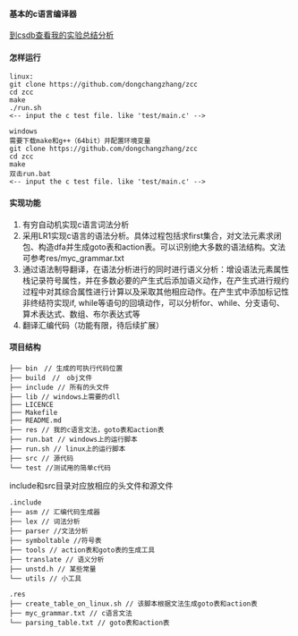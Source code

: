 #### 基本的c语言编译器

[到csdb查看我的实验总结分析](http://blog.csdn.net/dongchangzhang/article/details/72717222)

#### 怎样运行
``` shell
linux:
git clone https://github.com/dongchangzhang/zcc
cd zcc
make
./run.sh
<-- input the c test file. like 'test/main.c' -->
```

``` shell
windows
需要下载make和g++（64bit）并配置环境变量
git clone https://github.com/dongchangzhang/zcc
cd zcc
make
双击run.bat
<-- input the c test file. like 'test/main.c' -->
```
#### 实现功能
1. 有穷自动机实现c语言词法分析
2. 采用LR1实现c语言的语法分析。具体过程包括求first集合，对文法元素求闭包、构造dfa并生成goto表和action表。可以识别绝大多数的语法结构。文法可参考res/myc_grammar.txt
3. 通过语法制导翻译，在语法分析进行的同时进行语义分析：增设语法元素属性栈记录符号属性，并在多数必要的产生式后添加语义动作，在产生式进行规约过程中对其综合属性进行计算以及采取其他相应动作。在产生式中添加标记性非终结符实现if, while等语句的回填动作，可以分析for、while、分支语句、算术表达式、数组、布尔表达式等
4. 翻译汇编代码（功能有限，待后续扩展）
#### 项目结构
```
├── bin　// 生成的可执行代码位置
├── build　//　obj文件
├── include // 所有的头文件
├── lib // windows上需要的dll
├── LICENCE
├── Makefile
├── README.md
├── res // 我的c语言文法，goto表和action表
├── run.bat // windows上的运行脚本
├── run.sh // linux上的运行脚本
├── src // 源代码
└── test //测试用的简单c代码

```
include和src目录对应放相应的头文件和源文件
```
.include
├── asm // 汇编代码生成器
├── lex // 词法分析
├── parser //文法分析
├── symboltable //符号表
├── tools // action表和goto表的生成工具
├── translate // 语义分析
├── unstd.h // 某些常量
└── utils // 小工具

```
```
.res
├── create_table_on_linux.sh // 该脚本根据文法生成goto表和action表
├── myc_grammar.txt // c语言文法
└── parsing_table.txt // goto表和action表

```
